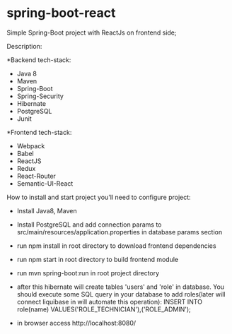 # spring-boot-react

Simple Spring-Boot project with ReactJs on frontend side;

Description:

*Backend tech-stack:

- Java 8
- Maven
- Spring-Boot
- Spring-Security
- Hibernate
- PostgreSQL
- Junit

*Frontend tech-stack:

- Webpack
- Babel
- ReactJS
- Redux
- React-Router
- Semantic-UI-React

How to install and start project you'll need to configure project:

- Install Java8, Maven
- Install PostgreSQL and add connection params to src/main/resources/application.properties
  in database params section
- run npm install in root directory to download frontend dependencies
- run npm start in root directory to build frontend module
- run mvn spring-boot:run in root project directory
- after this hibernate will create tables 'users' and 'role' in database. 
  You should execute some SQL query in your database to add roles(later will connect liquibase in will automate this operation):
      INSERT INTO role(name) VALUES('ROLE_TECHNICIAN'),('ROLE_ADMIN');
      
- in browser access http://localhost:8080/ 